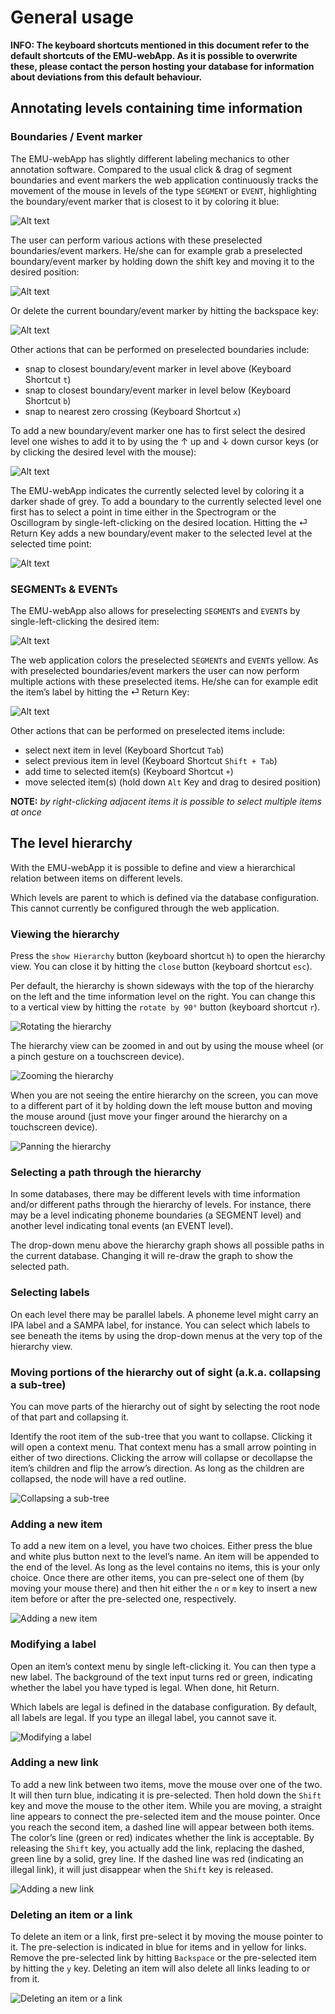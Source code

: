# General usage

**INFO: The keyboard shortcuts mentioned in this document refer to the default shortcuts of the EMU-webApp. As it is 
possible to overwrite these, please contact the person hosting your database for information about deviations from this
default behaviour.**

## Annotating levels containing time information

### Boundaries / Event marker

The EMU-webApp has slightly different labeling mechanics to other annotation software. Compared to the usual
click & drag of segment boundaries and event markers the web application continuously tracks the movement of the 
mouse in levels of the type `SEGMENT` or `EVENT`, highlighting the boundary/event marker that is closest to it by 
coloring it blue:

![Alt text](manual/GeneralUsage/pics/preSelBoundary.gif)

The user can perform various actions with these preselected boundaries/event markers. He/she can for example grab a
preselected boundary/event marker by holding down the shift key and moving it to the desired position:

![Alt text](manual/GeneralUsage/pics/moveBoundary.gif)

Or delete the current boundary/event marker by hitting the backspace key:

![Alt text](manual/GeneralUsage/pics/deleteBoundary.gif)

Other actions that can be performed on preselected boundaries include:

- snap to closest boundary/event marker in level above (Keyboard Shortcut `t`)
- snap to closest boundary/event marker in level below (Keyboard Shortcut `b`)
- snap to nearest zero crossing (Keyboard Shortcut `x`)

To add a new boundary/event marker one has to first select the desired level one wishes to add it to by using the ↑ up and 
↓ down cursor keys (or by clicking the desired level with the mouse):

![Alt text](manual/GeneralUsage/pics/selectLevel.gif)

The EMU-webApp indicates the currently selected level by coloring it a darker shade of grey. To add a boundary to the
currently selected level one first has to select a point in time either in the Spectrogram or the Oscillogram by single-left-clicking
on the desired location. Hitting the ⏎ Return Key adds a new boundary/event maker to the selected level at the selected time point:

![Alt text](manual/GeneralUsage/pics/addBoundary.gif)

### SEGMENTs & EVENTs

The EMU-webApp also allows for preselecting `SEGMENT`s and `EVENT`s by single-left-clicking the desired item:

![Alt text](manual/GeneralUsage/pics/preSelSeg.gif)

The web application colors the preselected `SEGMENT`s and `EVENT`s yellow. As with preselected boundaries/event
markers the user can now perform multiple actions with these preselected items. He/she can for example edit the item’s label
by hitting the ⏎ Return Key:

![Alt text](manual/GeneralUsage/pics/editLabel.gif)

Other actions that can be performed on preselected items include:

- select next item in level (Keyboard Shortcut `Tab`)
- select previous item in level (Keyboard Shortcut `Shift + Tab`)
- add time to selected item(s) (Keyboard Shortcut `+`)
- move selected item(s) (hold down `Alt` Key and drag to desired position)

**NOTE:** *by right-clicking adjacent items it is possible to select multiple items at once*

## The level hierarchy

With the EMU-webApp it is possible to define and view a hierarchical relation between items on different levels.

Which levels are parent to which is defined via the database configuration. This cannot currently be configured through the web application.

### Viewing the hierarchy

Press the `show Hierarchy` button (keyboard shortcut `h`) to open the hierarchy view. You can close it by hitting the `close` button (keyboard shortcut `esc`).

Per default, the hierarchy is shown sideways with the top of the hierarchy on the left and the time information level on the right. You can change this to a vertical view by hitting the `rotate by 90°` button (keyboard shortcut `r`).

![Rotating the hierarchy](manual/GeneralUsage/pics/rotateHierarchy.gif)

The hierarchy view can be zoomed in and out by using the mouse wheel (or a pinch gesture on a touchscreen device).

![Zooming the hierarchy](manual/GeneralUsage/pics/zoomHierarchy.gif)

When you are not seeing the entire hierarchy on the screen, you can move to a different part of it by holding down the left mouse button and moving the mouse around (just move your finger around the hierarchy on a touchscreen device).

![Panning the hierarchy](manual/GeneralUsage/pics/panHierarchy.gif)

### Selecting a path through the hierarchy

In some databases, there may be different levels with time information and/or different paths through the hierarchy of levels. For instance, there may be a level indicating phoneme boundaries (a SEGMENT level) and another level indicating tonal events (an EVENT level).

The drop-down menu above the hierarchy graph shows all possible paths in the current database. Changing it will re-draw the graph to show the selected path.

### Selecting labels

On each level there may be parallel labels. A phoneme level might carry an IPA label and a SAMPA label, for instance. You can select which labels to see beneath the items by using the drop-down menus at the very top of the hierarchy view.

### Moving portions of the hierarchy out of sight (a.k.a. collapsing a sub-tree)

You can move parts of the hierarchy out of sight by selecting the root node of that part and collapsing it.

Identify the root item of the sub-tree that you want to collapse. Clicking it will open a context menu. That context menu has a small arrow pointing in either of two directions. Clicking the arrow will collapse or decollapse the item’s children and flip the arrow’s direction. As long as the children are collapsed, the node will have a red outline.

![Collapsing a sub-tree](manual/GeneralUsage/pics/collapseSubtree.gif)

### Adding a new item

To add a new item on a level, you have two choices. Either press the blue and white plus button next to the level’s name. An item will be appended to the end of the level. As long as the level contains no items, this is your only choice. Once there are other items, you can pre-select one of them (by moving your mouse there) and then hit either the `n` or `m` key to insert a new item before or after the pre-selected one, respectively. 

![Adding a new item](manual/GeneralUsage/pics/addItem.gif)

### Modifying a label

Open an item’s context menu by single left-clicking it. You can then type a new label. The background of the text input turns red or green, indicating whether the label you have typed is legal. When done, hit Return.

Which labels are legal is defined in the database configuration. By default, all labels are legal. If you type an illegal label, you cannot save it.

![Modifying a label](manual/GeneralUsage/pics/modifyLabel.gif)

### Adding a new link

To add a new link between two items, move the mouse over one of the two. It will then turn blue, indicating it is pre-selected. Then hold down the `Shift` key and move the mouse to the other item. While you are moving, a straight line appears to connect the pre-selected item and the mouse pointer. Once you reach the second item, a dashed line will appear between both items. The color’s line (green or red) indicates whether the link is acceptable. By releasing the `Shift` key, you actually add the link, replacing the dashed, green line by a solid, grey line. If the dashed line was red (indicating an illegal link), it will just disappear when the `Shift` key is released.

![Adding a new link](manual/GeneralUsage/pics/addLink.gif)

### Deleting an item or a link

To delete an item or a link, first pre-select it by moving the mouse pointer to it. The pre-selection is indicated in blue for items and in yellow for links. Remove the pre-selected link by hitting `Backspace` or the pre-selected item by hitting the `y` key. Deleting an item will also delete all links leading to or from it.

![Deleting an item or a link](manual/GeneralUsage/pics/deleteItemOrLink.gif)

